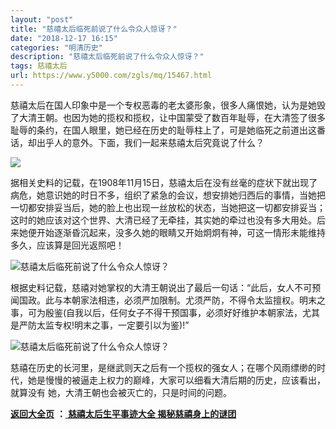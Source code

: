 ```yaml
---
layout: "post"
title: "慈禧太后临死前说了什么令众人惊讶？"
date: "2018-12-17 16:15"
categories: "明清历史"
description: "慈禧太后临死前说了什么令众人惊讶？"
tags: 慈禧太后
url: https://www.y5000.com/zgls/mq/15467.html
---
```






慈禧太后在国人印象中是一个专权恶毒的老太婆形象，很多人痛恨她，认为是她毁了大清王朝。也因为她的揽权和揽权，让中国蒙受了数百年耻辱，在大清签了很多耻辱的条约，在国人眼里，她已经在历史的耻辱柱上了，可是她临死之前道出这番话，却出乎人的意外。下面，我们一起来慈禧太后究竟说了什么？

![](https://img.y5000.com/uploads/allimg/170301/093Q1F55-0.jpg)

据相关史料的记载，在1908年11月15日，慈禧太后在没有丝毫的症状下就出现了病危，她意识她的时日不多，组织了紧急的会议，想安排她归西后的事情，当她把一切都安排妥当后，她的脸上也出现一丝放松的状态，当她把这一切都安排妥当；这时的她应该对这个世界、大清已经了无牵挂，其实她的牵过也没有多大用处。后来她便开始逐渐昏沉起来，没多久她的眼睛又开始炯炯有神，可这一情形未能维持多久，应该算是回光返照吧！

![慈禧太后临死前说了什么令众人惊讶？](/uploads/allimg/170301/6-1F30109323X11.JPG)

根据史料记载，慈禧对她掌权的大清王朝说出了最后一句话：“此后，女人不可预闻国政。此与本朝家法相违，必须严加限制。尤须严防，不得令太监擅权。明末之事，可为殷鉴(自我以后，任何女子不得干预国事，必须好好维护本朝家法，尤其是严防太监专权!明末之事，一定要引以为鉴)!”

![慈禧太后临死前说了什么令众人惊讶？](/uploads/allimg/170301/6-1F30109312JA.JPG)

慈禧在历史的长河里，是继武则天之后有一个揽权的强女人；在哪个风雨缥缈的时代，她是慢慢的被逼走上权力的巅峰，大家可以细看大清后期的历史，应该看出，就算没有
她，大清王朝也会被灭亡的，只是时间的问题。

**[返回大全页](https://www.y5000.com/zgls/mq/17886.html)** **：**[ **慈禧太后生平事迹大全
揭秘慈禧身上的谜团**](https://www.y5000.com/zgls/mq/17886.html)
